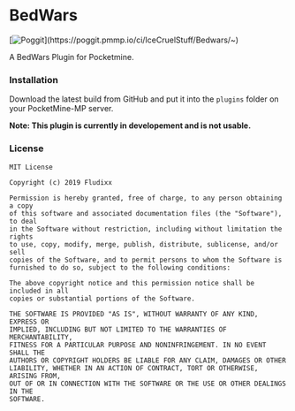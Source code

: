 # BedWars
[![Poggit](https://poggit.pmmp.io/ci.shield/IceCruelStuff/Bedwars/~)](https://poggit.pmmp.io/ci/IceCruelStuff/Bedwars/~)

A BedWars Plugin for Pocketmine.

### Installation
Download the latest build from GitHub and put it into the `plugins` folder on your PocketMine-MP server.

**Note: This plugin is currently in developement and is not usable.**

### License
```
MIT License

Copyright (c) 2019 Fludixx

Permission is hereby granted, free of charge, to any person obtaining a copy
of this software and associated documentation files (the "Software"), to deal
in the Software without restriction, including without limitation the rights
to use, copy, modify, merge, publish, distribute, sublicense, and/or sell
copies of the Software, and to permit persons to whom the Software is
furnished to do so, subject to the following conditions:

The above copyright notice and this permission notice shall be included in all
copies or substantial portions of the Software.

THE SOFTWARE IS PROVIDED "AS IS", WITHOUT WARRANTY OF ANY KIND, EXPRESS OR
IMPLIED, INCLUDING BUT NOT LIMITED TO THE WARRANTIES OF MERCHANTABILITY,
FITNESS FOR A PARTICULAR PURPOSE AND NONINFRINGEMENT. IN NO EVENT SHALL THE
AUTHORS OR COPYRIGHT HOLDERS BE LIABLE FOR ANY CLAIM, DAMAGES OR OTHER
LIABILITY, WHETHER IN AN ACTION OF CONTRACT, TORT OR OTHERWISE, ARISING FROM,
OUT OF OR IN CONNECTION WITH THE SOFTWARE OR THE USE OR OTHER DEALINGS IN THE
SOFTWARE.
```
